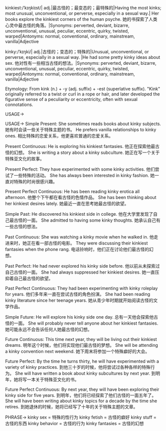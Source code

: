 kinkiest:/ˈkɪŋkiɪst/| adj.|最古怪的；最变态的；最特殊的|Having the most kinks; most unusual, unconventional, or perverse, especially in a sexual way.| Her books explore the kinkiest corners of the human psyche. 她的书探索了人类心灵中最古怪的角落。|Synonyms:  perverted, deviant, bizarre, unconventional, unusual, peculiar, eccentric, quirky, twisted, warped|Antonyms:  normal, conventional, ordinary, mainstream, vanilla|Adjective

kinky:/ˈkɪŋki/| adj.|古怪的；变态的；特殊的|Unusual, unconventional, or perverse, especially in a sexual way. |He had some pretty kinky ideas about sex. 他对性有一些相当古怪的想法。|Synonyms:  perverted, deviant, bizarre, unconventional, unusual, peculiar, eccentric, quirky, twisted, warped|Antonyms:  normal, conventional, ordinary, mainstream, vanilla|Adjective

Etymology:
From kink (n.) + -y (adj. suffix) + -est (superlative suffix). "Kink" originally referred to a twist or curl in a rope or hair, and later developed the figurative sense of a peculiarity or eccentricity, often with sexual connotations.

USAGE->

USAGE->
Simple Present:
She sometimes reads books about kinky subjects. 她有时会读一些关于特殊主题的书。
He prefers vanilla relationships to kinky ones. 相比特殊的恋爱关系，他更喜欢普通的恋爱关系。

Present Continuous:
He is exploring his kinkiest fantasies. 他正在探索他最古怪的幻想。
She is writing a story about a kinky subculture.  她正在写一个关于特殊亚文化的故事。

Present Perfect:
They have experimented with some kinky activities. 他们尝试了一些特殊的活动。
She has always been interested in kinky fashion. 她一直对特殊的时尚很感兴趣。

Present Perfect Continuous:
He has been reading kinky erotica all afternoon. 他整个下午都在看古怪的色情作品。
She has been thinking about her kinkiest desires lately. 她最近一直在思考她最古怪的欲望。


Simple Past:
He discovered his kinkiest side in college. 他在大学里发现了自己最古怪的一面。
She admitted to having some kinky thoughts. 她承认自己有一些古怪的想法。

Past Continuous:
She was watching a kinky movie when he walked in. 他走进来时，她正在看一部古怪的电影。
They were discussing their kinkiest fantasies when the phone rang. 电话铃响时，他们正在讨论他们最古怪的幻想。

Past Perfect:
He had never explored his kinky side before. 他以前从未探索过自己古怪的一面。
She had always suppressed her kinkiest desires. 她一直压抑着自己最古怪的欲望。

Past Perfect Continuous:
They had been experimenting with kinky roleplay for years. 他们多年来一直在尝试古怪的角色扮演。
She had been reading kinky literature since her teenage years. 她从青少年时期就开始阅读古怪的文学作品。

Simple Future:
He will explore his kinky side one day. 总有一天他会探索他古怪的一面。
She will probably never tell anyone about her kinkiest fantasies. 她可能永远不会告诉任何人她最古怪的幻想。

Future Continuous:
This time next year, they will be living out their kinkiest dreams. 明年这个时候，他们将实现他们最古怪的梦想。
She will be attending a kinky convention next weekend. 她下周末将参加一个特殊癖好的大会。

Future Perfect:
By the time he turns thirty, he will have experimented with a variety of kinky practices. 到他三十岁的时候，他将尝试过各种各样的特殊行为。
She will have written a book about kinky subcultures by next year. 到明年，她将写一本关于特殊亚文化的书。

Future Perfect Continuous:
By next year, they will have been exploring their kinky side for five years. 到明年，他们将已经探索了他们古怪的一面五年了。
She will have been writing about kinky topics for a decade by the time she retires. 到她退休的时候，她将已经写了十年的关于特殊主题的文章。



PHRASE->
kinky sex =  特殊的性行为
kinky fetish = 古怪的癖好
kinky stuff = 古怪的东西
kinky behavior = 古怪的行为
kinky fantasies =  古怪的幻想
